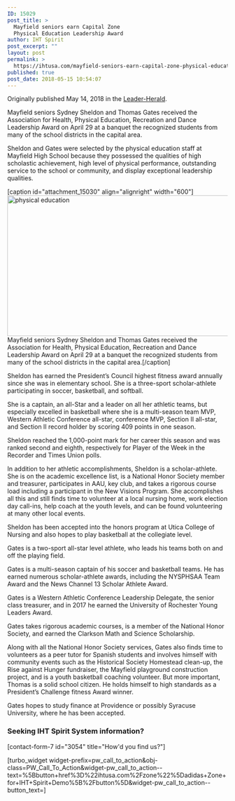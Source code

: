 ```yaml
---
ID: 15029
post_title: >
  Mayfield seniors earn Capital Zone
  Physical Education Leadership Award
author: IHT Spirit
post_excerpt: ""
layout: post
permalink: >
  https://ihtusa.com/mayfield-seniors-earn-capital-zone-physical-education-leadership-award/
published: true
post_date: 2018-05-15 10:54:07
---
```

Originally published May 14, 2018 in the <a href="http://popl.ink/GhyTtK">Leader-Herald</a>.

Mayfield seniors Sydney Sheldon and Thomas Gates received the Association for Health, Physical Education, Recreation and Dance Leadership Award on April 29 at a banquet the recognized students from many of the school districts in the capital area.

Sheldon and Gates were selected by the physical education staff at Mayfield High School because they possessed the qualities of high scholastic achievement, high level of physical performance, outstanding service to the school or community, and display exceptional leadership qualities.<!--more-->

[caption id="attachment_15030" align="alignright" width="600"]<a href="https://ihtusa.com/wp-content/uploads/2018/05/WEBTommy-and-Sydney.jpg"><img class="wp-image-15030" src="https://ihtusa.com/wp-content/uploads/2018/05/WEBTommy-and-Sydney-300x161.jpg" alt="physical education" width="600" height="321" /></a> Mayfield seniors Sydney Sheldon and Thomas Gates received the Association for Health, Physical Education, Recreation and Dance Leadership Award on April 29 at a banquet the recognized students from many of the school districts in the capital area.[/caption]

Sheldon has earned the President’s Council highest fitness award annually since she was in elementary school. She is a three-sport scholar-athlete participating in soccer, basketball, and softball.

She is a captain, an all-Star and a leader on all her athletic teams, but especially excelled in basketball where she is a multi-season team MVP, Western Athletic Conference all-star, conference MVP, Section II all-star, and Section II record holder by scoring 409 points in one season.

Sheldon reached the 1,000-point mark for her career this season and was ranked second and eighth, respectively for Player of the Week in the Recorder and Times Union polls.

In addition to her athletic accomplishments, Sheldon is a scholar-athlete. She is on the academic excellence list, is a National Honor Society member and treasurer, participates in AAU, key club, and takes a rigorous course load including a participant in the New Visions Program. She accomplishes all this and still finds time to volunteer at a local nursing home, work election day call-ins, help coach at the youth levels, and can be found volunteering at many other local events.

Sheldon has been accepted into the honors program at Utica College of Nursing and also hopes to play basketball at the collegiate level.

Gates is a two-sport all-star level athlete, who leads his teams both on and off the playing field.

Gates is a multi-season captain of his soccer and basketball teams. He has earned numerous scholar-athlete awards, including the NYSPHSAA Team Award and the News Channel 13 Scholar Athlete Award.

Gates is a Western Athletic Conference Leadership Delegate, the senior class treasurer, and in 2017 he earned the University of Rochester Young Leaders Award.

Gates takes rigorous academic courses, is a member of the National Honor Society, and earned the Clarkson Math and Science Scholarship.

Along with all the National Honor Society services, Gates also finds time to volunteers as a peer tutor for Spanish students and involves himself with community events such as the Historical Society Homestead clean-up, the Rise against Hunger fundraiser, the Mayfield playground construction project, and is a youth basketball coaching volunteer. But more important, Thomas is a solid school citizen. He holds himself to high standards as a President’s Challenge fitness Award winner.

Gates hopes to study finance at Providence or possibly Syracuse University, where he has been accepted.
<h3><strong>Seeking IHT Spirit System information?</strong></h3>
[contact-form-7 id="3054" title="How'd you find us?"]

[turbo_widget widget-prefix=pw_call_to_action&obj-class=PW_Call_To_Action&widget-pw_call_to_action--text=%5Bbutton+href%3D%22ihtusa.com%2Fzone%22%5Dadidas+Zone+for+IHT+Spirit+Demo%5B%2Fbutton%5D&widget-pw_call_to_action--button_text=]